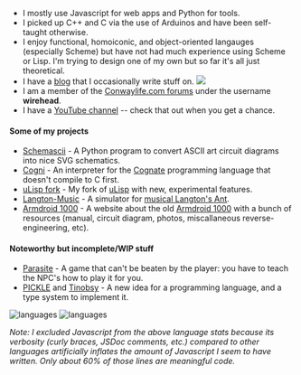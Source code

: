 * I mostly use Javascript for web apps and Python for tools.
* I picked up C++ and C via the use of Arduinos and have been self-taught otherwise.
* I enjoy functional, homoiconic, and object-oriented langauges (especially Scheme) but have not had much experience using Scheme or Lisp. I'm trying to design one of my own but so far it's all just theoretical.
* I have a [blog](https://dragoncoder047.github.io/blog/?utm_source=githubprofile) that I occasionally write stuff on. ![](https://img.shields.io/github/last-commit/dragoncoder047/blog)
* I am a member of the [Conwaylife.com forums](https://conwaylife.com/forums) under the username **wirehead**.
* I have a [YouTube channel](https://youtube.com/@dragoncoder047?si=LeWERFFGmZtFv3U-) -- check that out when you get a chance.

#### Some of my projects

* [Schemascii](https://github.com/dragoncoder047/schemascii) - A Python program to convert ASCII art circuit diagrams into nice SVG schematics.
* [Cogni](https://github.com/dragoncoder047/cogni) - An interpreter for the [Cognate](https://cognate-language.github.io/) programming language that doesn't compile to C first.
* [uLisp fork](https://github.com/dragoncoder047/ulisp-esp32) - My fork of [uLisp](http://ulisp.com/) with new, experimental features.
* [Langton-Music](https://github.com/dragoncoder047/langton-music) - A simulator for [musical Langton's Ant](https://dragoncoder047.github.io/langton-music?utm_source=githubprofile).
* [Armdroid 1000](https://github.com/dragoncoder047/armdroid) - A website about the old [Armdroid 1000](https://dragoncoder047.github.io/armdroid?utm_source=githubprofile) with a bunch of resources (manual, circuit diagram, photos, miscallaneous reverse-engineering, etc). 

#### Noteworthy but incomplete/WIP stuff

* [Parasite](https://github.com/dragoncoder047/parasite) - A game that can't be beaten by the player: you have to teach the NPC's how to play it for you.
* [PICKLE](https://github.com/dragoncoder047/pickle) and [Tinobsy](https://github.com/dragoncoder047/tinobsy) - A new idea for a programming language, and a type system to implement it.

<picture>
  <source media="(prefers-color-scheme: dark)" srcset="https://github-readme-stats.vercel.app/api/top-langs/?username=dragoncoder047&langs_count=100&layout=compact&hide_title=true&theme=dark&hide=javascript,css,html,makefile,markdown">
  <img alt="languages" src="https://github-readme-stats.vercel.app/api/top-langs/?username=dragoncoder047&langs_count=100&layout=compact&hide_title=true&hide=javascript,css,html,makefile,markdown">
</picture>

<picture>
  <source media="(prefers-color-scheme: dark)" srcset="https://github-readme-stats.vercel.app/api/?username=dragoncoder047&hide_title=true&theme=dark&show_icons=true&include_all_commits=true&hide_rank=true">
  <img alt="languages" src="https://github-readme-stats.vercel.app/api/?username=dragoncoder047&hide_title=true&show_icons=true&include_all_commits=true&hide_rank=true">
</picture>

*Note: I excluded Javascript from the above language stats because its verbosity (curly braces, JSDoc comments, etc.) compared to other languages artificially inflates the amount of Javascript I seem to have written. Only about 60% of those lines are meaningful code.*
